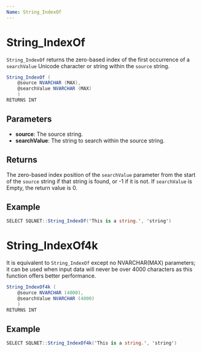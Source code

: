 ```yaml
---
Name: String_IndexOf
---
```


# String_IndexOf

`String_IndexOf` returns the zero-based index of the first occurrence of a `searchValue` Unicode character or string within the `source` string.

```csharp
String_IndexOf (
	@source NVARCHAR (MAX), 
	@searchValue NVARCHAR (MAX)
	)
RETURNS INT
```

## Parameters

  - **source**: The source string.
  - **searchValue**: The string to search within the source string.

## Returns

The zero-based index position of the `searchValue` parameter from the start of the `source` string if that string is found, or -1 if it is not. If `searchValue` is Empty, the return value is 0.

## Example

```csharp
SELECT SQLNET::String_IndexOf('This is a string.', 'string')
```

# String_IndexOf4k

It is equivalent to `String_IndexOf` except no NVARCHAR(MAX) parameters; it can be used when input data will never be over 4000 characters as this function offers better performance.

```csharp
String_IndexOf4k (
	@source NVARCHAR (4000), 
	@searchValue NVARCHAR (4000)
	)
RETURNS INT
```

## Example

```csharp
SELECT SQLNET::String_IndexOf4k('This is a string.', 'string')
```